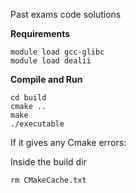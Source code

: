 Past exams code solutions

**Requirements**
```
module load gcc-glibc
module load dealii
```

**Compile and Run**
```
cd build
cmake ..
make
./executable
```

If it gives any Cmake errors:

Inside the build dir
```
rm CMakeCache.txt
```
